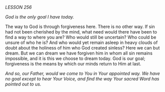*LESSON 256*

*God is the only goal I have today.*

The way to God is through forgiveness here. There is no other way. If sin had not been cherished by the mind, what need would there have been to find a way to where you are? Who would still be uncertain? Who could be unsure of who he is? And who would yet remain asleep in heavy clouds of doubt about the holiness of him who God created sinless? Here we can but dream. But we can dream we have forgiven him in whom all sin remains impossible, and it is this we choose to dream today. God is our goal; forgiveness is the means by which our minds return to Him at last.

_And so, our Father, would we come to You in Your appointed way. We have no goal except to hear Your Voice, and find the way Your sacred Word has pointed out to us._